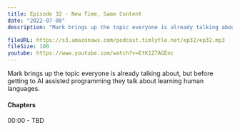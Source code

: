 ```yaml
---
title: Episode 32 - New Time, Same Content
date: "2022-07-08"
description: "Mark brings up the topic everyone is already talking about, but before getting to AI assisted programming they talk about learning human languages."

fileURL: https://s3.amazonaws.com/podcast.timlytle.net/ep32/ep32.mp3
fileSize: 100
youtube: https://www.youtube.com/watch?v=EtK1Z7AGEnc
---
```


Mark brings up the topic everyone is already talking about, but before getting to AI assisted programming they talk about learning human languages.

#### Chapters

00:00 - TBD  

